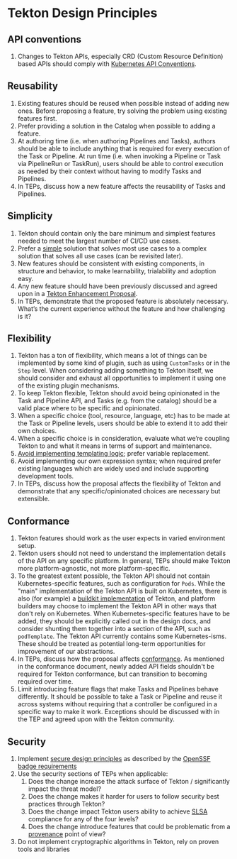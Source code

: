 # Tekton Design Principles

## API conventions
1. Changes to Tekton APIs, especially CRD (Custom Resource Definition) based APIs should comply with
   [Kubernetes API Conventions](https://github.com/kubernetes/community/blob/master/contributors/devel/sig-architecture/api-conventions.md#api-conventions).

## Reusability
1. Existing features should be reused when possible instead of adding new ones. Before proposing a feature, try solving the problem using existing features first.
1. Prefer providing a solution in the Catalog when possible to adding a feature.
1. At authoring time (i.e. when authoring Pipelines and Tasks), authors should be able to include anything that is required for every execution of the Task or Pipeline. At run time (i.e. when invoking a Pipeline or Task via  PipelineRun or TaskRun), users should be able to control execution as needed by their context without having to modify Tasks and Pipelines. 
1. In TEPs, discuss how a new feature affects the reusability of Tasks and Pipelines.

## Simplicity 
1. Tekton should contain only the bare minimum and simplest features needed to meet the largest number of CI/CD use cases.
1. Prefer a [simple](https://www.infoq.com/presentations/Simple-Made-Easy/) solution that solves most use cases to a complex solution that solves all use cases (can be revisited later).
1. New features should be consistent with existing components, in structure and behavior, to make learnability, trialability and adoption easy.
1. Any new feature should have been previously discussed and agreed upon in a [Tekton Enhancement Proposal](https://github.com/tektoncd/community/tree/main/teps). 
1. In TEPs, demonstrate that the proposed feature is absolutely necessary. What’s the current experience without the feature and how challenging is it?

## Flexibility
1. Tekton has a ton of flexibility, which means a lot of things can be implemented by some kind of plugin, such as using `CustomTasks` or in the `Step` level. When considering adding something to Tekton itself, we should consider and exhaust all opportunities to implement it using one of the existing plugin mechanisms.
1. To keep Tekton flexible, Tekton should avoid being opinionated in the Task and Pipeline API, and Tasks (e.g. from the catalog) should be a valid place where to be specific and opinionated.
1. When a specific choice (tool, resource, language, etc) has to be made at the Task or Pipeline levels, users should be able to extend it to add their own choices.
1. When a specific choice is in consideration, evaluate what we’re coupling Tekton to and what it means in terms of support and maintenance.
1. [Avoid implementing templating logic](https://docs.google.com/document/d/1h_3vSApIsuiwGkrqSiegi4NVaYG4oVzBquGAhIN6qGM/edit#heading=h.6kxvcvm7rs3r); prefer variable replacement.
1. Avoid implementing our own expression syntax; when required prefer existing languages which are widely used and include supporting development tools.
1. In TEPs, discuss how the proposal affects the flexibility of Tekton and demonstrate that any specific/opinionated choices are necessary but extensible. 

## Conformance
1. Tekton features should work as the user expects in varied environment setup.
1. Tekton users should not need to understand the implementation details of the API on any specific platform.
In general, TEPs should make Tekton more platform-agnostic, not more platform-specific. 
1. To the greatest extent possible, the Tekton API should not contain Kubernetes-specific features, such as configuration for `Pods`.
While the "main" implementation of the Tekton API is built on Kubernetes, there is also (for example) a [buildkit implementation](https://github.com/vdemeester/buildkit-tekton)
of Tekton, and platform builders may choose to implement the Tekton API in other ways that don't rely on Kubernetes.
When Kubernetes-specific features have to be added, they should be explicitly called out in the design docs, and consider shunting them together into a section of the API, such as `podTemplate`.
The Tekton API currently contains some Kubernetes-isms. These should be treated as potential long-term opportunities for improvement of our abstractions.
1. In TEPs, discuss how the proposal affects [conformance](https://github.com/tektoncd/community/blob/main/teps/0012-api-spec.md).
As mentioned in the conformance document, newly added API fields shouldn't be required for Tekton conformance, but can
transition to becoming required over time.
1. Limit introducing feature flags that make Tasks and Pipelines behave differently. It should be possible to take a Task or Pipeline and reuse it across systems without requiring that a controller be configured in a specific way to make it work. Exceptions should be discussed with in the TEP and agreed upon with the Tekton community.

## Security

1. Implement [secure design principles][openssf-secure-design] as described by the [OpenSSF badge requirements][openssf-secure-design]
1. Use the security sections of TEPs when applicable:
   1. Does the change increase the attack surface of Tekton / significantly impact the threat model?
   1. Does the change makes it harder for users to follow security best practices through Tekton?
   1. Does the change impact Tekton users ability to achieve [SLSA][slsa-requirements] compliance for any of the four levels?
   1. Does the change introduce features that could be problematic from a [provenance][slsa-provenance] point of view?
1. Do not implement cryptographic algorithms in Tekton, rely on proven tools and libraries

[openssf-secure-design]: https://github.com/coreinfrastructure/best-practices-badge/blob/main/doc/other.md#implement_secure_design
[slsa-requirements]: https://slsa.dev/spec/v0.1/requirements 
[slsa-provenance]: https://slsa.dev/provenance/v0.2

